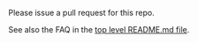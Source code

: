 Please issue a pull request for this repo.

See also the FAQ in the [top level README.md file](https://github.com/lcn2/polite.english.words?tab=readme-ov-file).
